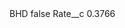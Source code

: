 <?xml version="1.0" encoding="UTF-8"?>
<CustomMetadata xmlns="http://soap.sforce.com/2006/04/metadata" xmlns:xsi="http://www.w3.org/2001/XMLSchema-instance" xmlns:xsd="http://www.w3.org/2001/XMLSchema">
    <label>BHD</label>
    <protected>false</protected>
    <values>
        <field>Rate__c</field>
        <value xsi:type="xsd:double">0.3766</value>
    </values>
</CustomMetadata>
